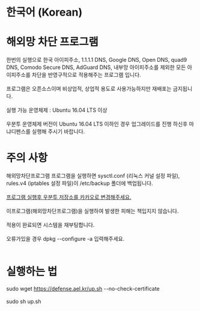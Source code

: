 # 한국어 (Korean)

# 해외망 차단 프로그램
한번의 실행으로 한국 아이피주소, 1.1.1.1 DNS, Google DNS, Open DNS, quad9 DNS, Comodo Secure DNS, AdGuard DNS, 내부망 아이피주소를 제외한 모든 아이피주소를 차단을 반영구적으로 적용해주는 프로그램 입니다. <br><br>
프로그램은 오픈소스이며 비상업적, 상업적 용도로 사용가능하지만 재배포는 금지됩니다. <br><br>
실행 가능 운영체제 : Ubuntu 16.04 LTS 이상 <br><br>
우분투 운영체제 버전이 Ubuntu 16.04 LTS 이하인 경우 업그레이드를 진행 하신후 마냐디펜스를 실행해 주시기 바랍니다.
# 주의 사항
해외망차단프로그램 프로그램을 실행하면 sysctl.conf (리눅스 커널 설정 파일), rules.v4 (iptables 설정 파일)이 /etc/backup 폴더에 백업됩니다. <br><br>
<a href="https://wnw1005.tistory.com/26">프로그램 실행후 우분투 저장소를 카카오로 변경해주세요.</a><br><br>
이프로그램(해외망차단프로그램)을 실행하여 발생한 피해는 책입지지 않습니다. <br><br> 적용이 완료되면 시스템을 재부팅합니다. <br><br>
    오류가있을 경우 dpkg --configure -a 입력해주세요. <br><br>
# 실행하는 법 <br>
sudo wget https://defense.ael.kr/up.sh --no-check-certificate <br><br>
sudo sh up.sh <br><br> 



